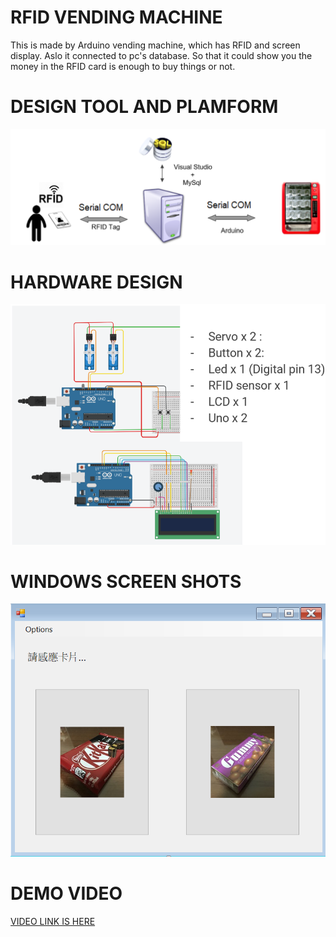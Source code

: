 # RFID VENDING MACHINE
This is made by Arduino vending machine, which has RFID and screen display. Aslo it connected to pc's database.
So that it could show you the money in the RFID card is enough to buy things or not.

# DESIGN TOOL AND PLAMFORM
![image](https://github.com/jawei1990/OtherProject/blob/master/Project/RFID%20Vending%20Machine/Image/All.PNG)

# HARDWARE DESIGN
![image](https://github.com/jawei1990/OtherProject/blob/master/Project/RFID%20Vending%20Machine/Image/HW.PNG)

# WINDOWS SCREEN SHOTS 
![image](https://github.com/jawei1990/OtherProject/blob/master/Project/RFID%20Vending%20Machine/Image/screen.PNG)

# DEMO VIDEO
[VIDEO LINK IS HERE](https://youtu.be/Yhp6CQ-dzUQ)
